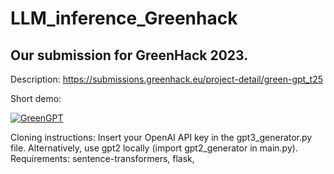 # LLM_inference_Greenhack
## Our submission for GreenHack 2023.

Description:
https://submissions.greenhack.eu/project-detail/green-gpt_t25

Short demo:

[![GreenGPT](https://img.youtube.com/vi/mC6s2D3xzDs/0.jpg)](https://youtu.be/mC6s2D3xzDs?t=41)

Cloning instructions:
Insert your OpenAI API key in the gpt3_generator.py file. Alternatively, use gpt2 locally (import gpt2_generator in main.py).
Requirements:
sentence-transformers, flask, 

